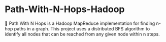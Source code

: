 # Path-With-N-Hops-Hadoop
🚀 Path With N Hops is a Hadoop MapReduce implementation for finding n-hop paths in a graph. This project uses a distributed BFS algorithm to identify all nodes that can be reached from any given node within n steps.
